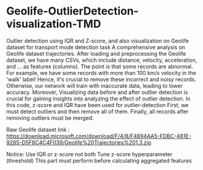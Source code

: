 # Geolife-OutlierDetection-visualization-TMD
Outlier detection using IQR and Z-score, and also visualization on Geolife dataset for transport mode detection task
A comprehensive analysis on Geolife dataset trajectories.
After loading and preprocessing the Geolife dataset, we have many CSVs, which include distance, velocity, acceleration, and ... as features (columns). The point is that some records are abnormal. For example, we have some records with more than 100 km/s velocity in the 'walk' label! Hence, it's crucial to remove these incorrect and noisy records. Otherwise, our network will train with inaccurate data, leading to lower accuracy. Moreover, Visualizing data before and after outlier detection is crucial for gaining insights into analyzing the effect of outlier detection. In this code, z-score and IQR have been used for outlier-detection
First, we must detect outliers and then remove all of them. Finally, all records after removing outliers must be merged.

Raw Geolife dataset link : https://download.microsoft.com/download/F/4/8/F4894AA5-FDBC-481E-9285-D5F8C4C4F039/Geolife%20Trajectories%201.3.zip

Notice:
Use IQR or z-score not both
Tune z-score hyperparameter (threshold)
This part must perform before calculating aggregated features
